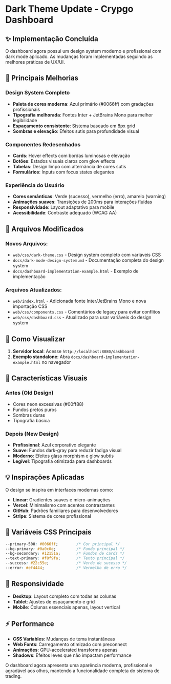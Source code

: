 # Dark Theme Update - Crypgo Dashboard

## ✨ Implementação Concluída

O dashboard agora possui um design system moderno e profissional com dark mode aplicado. As mudanças foram implementadas seguindo as melhores práticas de UX/UI.

## 🎨 Principais Melhorias

### **Design System Completo**
- **Paleta de cores moderna**: Azul primário (#0066ff) com gradações profissionais
- **Tipografia melhorada**: Fontes Inter + JetBrains Mono para melhor legibilidade
- **Espaçamento consistente**: Sistema baseado em 8px grid
- **Sombras e elevação**: Efeitos sutis para profundidade visual

### **Componentes Redesenhados**
- **Cards**: Hover effects com bordas luminosas e elevação
- **Botões**: Estados visuais claros com glow effects
- **Tabelas**: Design limpo com alternância de cores sutis
- **Formulários**: Inputs com focus states elegantes

### **Experiência do Usuário**
- **Cores semânticas**: Verde (sucesso), vermelho (erro), amarelo (warning)
- **Animações suaves**: Transições de 200ms para interações fluidas
- **Responsividade**: Layout adaptativo para mobile
- **Acessibilidade**: Contraste adequado (WCAG AA)

## 📁 Arquivos Modificados

### **Novos Arquivos:**
- `web/css/dark-theme.css` - Design system completo com variáveis CSS
- `docs/dark-mode-design-system.md` - Documentação completa do design system
- `docs/dashboard-implementation-example.html` - Exemplo de implementação

### **Arquivos Atualizados:**
- `web/index.html` - Adicionada fonte Inter/JetBrains Mono e nova importação CSS
- `web/css/components.css` - Comentários de legacy para evitar conflitos
- `web/css/dashboard.css` - Atualizado para usar variáveis do design system

## 🚀 Como Visualizar

1. **Servidor local**: Acesse `http://localhost:8080/dashboard`
2. **Exemplo standalone**: Abra `docs/dashboard-implementation-example.html` no navegador

## 🎯 Características Visuais

### **Antes (Old Design)**
- Cores neon excessivas (#00ff88)
- Fundos pretos puros
- Sombras duras
- Tipografia básica

### **Depois (New Design)**
- **Profissional**: Azul corporativo elegante
- **Suave**: Fundos dark-gray para reduzir fadiga visual
- **Moderno**: Efeitos glass morphism e glow subtis
- **Legível**: Tipografia otimizada para dashboards

## 💡 Inspirações Aplicadas

O design se inspira em interfaces modernas como:
- **Linear**: Gradientes suaves e micro-animações
- **Vercel**: Minimalismo com acentos contrastantes
- **GitHub**: Padrões familiares para desenvolvedores
- **Stripe**: Sistema de cores profissional

## 🔧 Variáveis CSS Principais

```css
--primary-500: #0066ff;        /* Cor principal */
--bg-primary: #0a0c0e;         /* Fundo principal */
--bg-secondary: #12151a;       /* Fundos de cards */
--text-primary: #f8f9fa;       /* Texto principal */
--success: #22c55e;            /* Verde de sucesso */
--error: #ef4444;              /* Vermelho de erro */
```

## 📱 Responsividade

- **Desktop**: Layout completo com todas as colunas
- **Tablet**: Ajustes de espaçamento e grid
- **Mobile**: Colunas essenciais apenas, layout vertical

## ⚡ Performance

- **CSS Variables**: Mudanças de tema instantâneas
- **Web Fonts**: Carregamento otimizado com preconnect
- **Animações**: GPU-accelerated transforms apenas
- **Shadows**: Efeitos leves que não impactam performance

O dashboard agora apresenta uma aparência moderna, profissional e agradável aos olhos, mantendo a funcionalidade completa do sistema de trading.